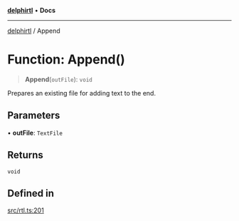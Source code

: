 [**delphirtl**](../README.md) • **Docs**

***

[delphirtl](../globals.md) / Append

# Function: Append()

> **Append**(`outFile`): `void`

Prepares an existing file for adding text to the end.

## Parameters

• **outFile**: `TextFile`

## Returns

`void`

## Defined in

[src/rtl.ts:201](https://github.com/chuacw/delphirtl/blob/f0fe3802fcf930859eb4297a0ec19446d57ff540/src/rtl.ts#L201)
